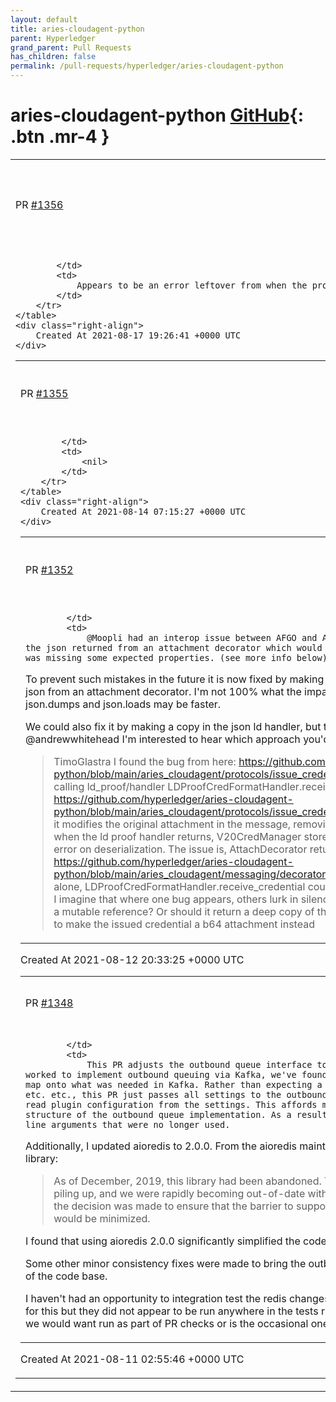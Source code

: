 ```yaml
---
layout: default
title: aries-cloudagent-python
parent: Hyperledger
grand_parent: Pull Requests
has_children: false
permalink: /pull-requests/hyperledger/aries-cloudagent-python
---
```


# aries-cloudagent-python <span class="fs-3 right-align">[GitHub](https://github.com/hyperledger/aries-cloudagent-python){: .btn .mr-4 }</span>


<div>
    <table>
        <tr>
            <td>
                PR <a href="https://github.com/hyperledger/aries-cloudagent-python/pull/1356" class=".btn">#1356</a>
            </td>
            <td>
                <b>
                    fix: problem report handler for connection specific problems
                </b>
            </td>
        </tr>
        <tr>
            <td>
                
            </td>
            <td>
                Appears to be an error leftover from when the problem report message definition was relocated.
            </td>
        </tr>
    </table>
    <div class="right-align">
        Created At 2021-08-17 19:26:41 +0000 UTC
    </div>
</div>

<div>
    <table>
        <tr>
            <td>
                PR <a href="https://github.com/hyperledger/aries-cloudagent-python/pull/1355" class=".btn">#1355</a>
            </td>
            <td>
                <b>
                    Added base subwallet name to cli
                </b>
            </td>
        </tr>
        <tr>
            <td>
                
            </td>
            <td>
                <nil>
            </td>
        </tr>
    </table>
    <div class="right-align">
        Created At 2021-08-14 07:15:27 +0000 UTC
    </div>
</div>

<div>
    <table>
        <tr>
            <td>
                PR <a href="https://github.com/hyperledger/aries-cloudagent-python/pull/1352" class=".btn">#1352</a>
            </td>
            <td>
                <b>
                    fix: deepcopy attach decorator data
                </b>
            </td>
        </tr>
        <tr>
            <td>
                
            </td>
            <td>
                @Moopli had an interop issue between AFGO and ACA-Py. It came down to ACA-Py modifying the json returned from an attachment decorator which would cause issues later on because the object was missing some expected properties. (see more info below)

To prevent such mistakes in the future it is now fixed by making a deep copy both when setting and retrieving json from an attachment decorator. I'm not 100% what the impact of this is on performance, and whether json.dumps and json.loads may be faster.

We could also fix it by making a copy in the json ld handler, but this won't fix the issue all together. @andrewwhitehead I'm interested to hear which approach you'd take.

> TimoGlastra I found the bug
from here:
https://github.com/hyperledger/aries-cloudagent-python/blob/main/aries_cloudagent/protocols/issue_credential/v2_0/manager.py#L571
we end up calling ld_proof/handler LDProofCredFormatHandler.receive_credential, and when it gets here:
https://github.com/hyperledger/aries-cloudagent-python/blob/main/aries_cloudagent/protocols/issue_credential/v2_0/formats/ld_proof/handler.py#L493
it modifies the original attachment in the message, removing the proof member from the credential. So when the ld proof handler returns, V20CredManager stores the damaged message, causing the later error on deserialization.
The issue is, AttachDecorator returns json attachments by reference: https://github.com/hyperledger/aries-cloudagent-python/blob/main/aries_cloudagent/messaging/decorators/attach_decorator.py#L560
To fix this issue alone, LDProofCredFormatHandler.receive_credential could simply build a shallow copy of cred_dict
but I imagine that where one bug appears, others lurk in silence - is AttachDecorator` supposed to provide a mutable reference? Or should it return a deep copy of the dict?
the workaround I'm doing right now is to make the issued credential a b64 attachment instead
            </td>
        </tr>
    </table>
    <div class="right-align">
        Created At 2021-08-12 20:33:25 +0000 UTC
    </div>
</div>

<div>
    <table>
        <tr>
            <td>
                PR <a href="https://github.com/hyperledger/aries-cloudagent-python/pull/1348" class=".btn">#1348</a>
            </td>
            <td>
                <b>
                    Refactor outbound queue interface
                </b>
            </td>
        </tr>
        <tr>
            <td>
                
            </td>
            <td>
                This PR adjusts the outbound queue interface to be more easily generalized. As we've worked to implement outbound queuing via Kafka, we've found that the configuration just did not map onto what was needed in Kafka. Rather than expecting a connection string and parsing protocol etc. etc., this PR just passes all settings to the outbound queue implementation and allows it to read plugin configuration from the settings. This affords much greater flexibility in the structure of the outbound queue implementation. As a result, I removed some outbound queue command line arguments that were no longer used.

Additionally, I updated aioredis to 2.0.0. From the aioredis maintainers speaking on version 1.3.1 of the library:

> As of December, 2019, this library had been abandoned. The code had grown stale, issues were piling up, and we were rapidly becoming out-of-date with Redis’s own feature-set. In light of this, the decision was made to ensure that the barrier to support for potential maintainers or contributors would be minimized.

I found that using aioredis 2.0.0 significantly simplified the code as it stood.

Some other minor consistency fixes were made to bring the outbound queue package in line with the rest of the code base.

I haven't had an opportunity to integration test the redis changes just yet. I noticed there were some tests for this but they did not appear to be run anywhere in the tests run by the github actions. Is this something we would want run as part of PR checks or is the occasional one-off sufficient?
            </td>
        </tr>
    </table>
    <div class="right-align">
        Created At 2021-08-11 02:55:46 +0000 UTC
    </div>
</div>

